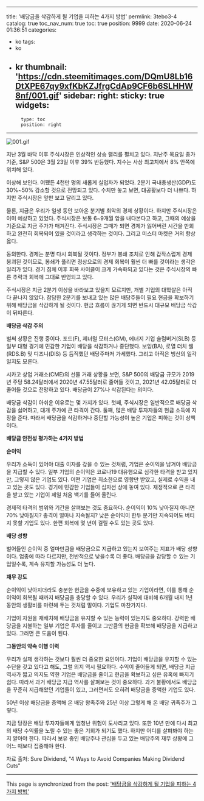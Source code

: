 
---
title: '배당금을 삭감하게 될 기업을 피하는 4가지 방법'
permlink: 3tebo3-4
catalog: true
toc_nav_num: true
toc: true
position: 9999
date: 2020-06-24 01:36:51
categories:
- ko
tags:
- ko
- kr
thumbnail: 'https://cdn.steemitimages.com/DQmU8Lb16DtXPE67qy9xfKbKZJfrgCdAp9CF6b6SLHHW8nf/001.gif'
sidebar:
    right:
        sticky: true
widgets:
    -
        type: toc
        position: right
---


![001.gif](https://cdn.steemitimages.com/DQmU8Lb16DtXPE67qy9xfKbKZJfrgCdAp9CF6b6SLHHW8nf/001.gif)

지난 3월 바닥 이후 주식시장은 인상적인 상승 랠리를 펼치고 있다. 지난주 목요일 종가 기준, S&P 500은 3월 23일 이후 39% 반등했다. 지수는 사상 최고치에서 8% 안쪽에 위치해 있다.

이상해 보인다. 어쨌든 4천만 명의 새롭게 실업자가 되었다. 2분기 국내총생산(GDP)도 30%~50% 감소할 것으로 전망되고 있다. 수치만 놓고 보면, 대공황보다 더 나쁘다. 하지만 주식시장은 앞만 보고 달리고 있다.​

물론, 지금은 우리가 일생 동안 보아온 분기별 최악의 경제 상황이다. 하지만 주식시장은 이미 예상하고 있었다. 주식시장은 보통 6~9개월 앞을 내다본다고 하고, 그때의 예상을 기준으로 지금 주가가 매겨진다. 주식시장은 그때가 되면 경제가 잃어버린 시간을 만회하고 완전히 회복되어 있을 것이라고 생각하는 것이다. 그리고 미스터 마켓은 거의 항상 옳다.​

동의한다. 경제는 분명 다시 회복될 것이다. 정부가 봉쇄 조치로 인해 갑작스럽게 경제 붕괴된 것이므로, 봉쇄가 풀리면 정상으로의 경제 회복이 훨씬 더 빠를 것이라는 생각은 일리가 있다. 경기 침체 이후 회복 사이클이 크게 가속화되고 있다는 것은 주식시장의 빠른 추락과 회복에 그대로 반영되고 있다.​

주식시장은 지금 2분기 이상을 바라보고 있을지 모르지만, 개별 기업의 대학살은 아직 다 끝나지 않았다. 참담한 2분기를 보내고 있는 많은 배당주들이 필요 현금을 확보하기 위해 배당금을 삭감하게 될 것이다. 현금 흐름이 끊기게 되면 반드시 대규모 배당금 삭감이 뒤따른다.
​

**배당금 삭감 주의**​

벌써 상황은 진행 중이다. 포드(F), 제너럴 모터스(GM), 에너지 기업 슐럼버거(SLB) 등 일부 대형 경기에 민감한 기업이 배당을 삭감하거나 중단했다. 보잉(BA), 로열 더치 쉘(RDS.B) 및 디즈니(DIS) 등 듬직했던 배당주마저 가세했다. 그리고 아직은 빙산의 일각일지도 모른다.​

시카고 상업 거래소(CME)의 선물 거래 상황을 보면, S&P 500의 배당금 규모가 2019년 주당 58.24달러에서 2020년 47.55달러로 줄어들 것이고, 2021년 42.05달러로 더 줄어들 것으로 전망하고 있다. 배당금이 27%나 삭감된다는 의미다.​

배당금 삭감이 아쉬운 이유로는 몇 가지가 있다. 첫째, 주식시장은 일반적으로 배당금 삭감을 싫어하고, 대개 주가에 큰 타격이 간다. 둘째, 많은 배당 투자자들의 현금 소득에 지장을 준다. 따라서 배당금을 삭감하거나 중단할 가능성이 높은 기업은 피하는 것이 상책이다.
​

**배당금 안전성 평가하는 4가지 방법**​

**순이익**​

우리가 소득이 있어야 대출 이자를 갚을 수 있는 것처럼, 기업은 순이익을 남겨야 배당금을 지급할 수 있다. 일부 기업의 순이익은 코로나19 대유행으로 심각한 타격을 받고 있지만, 그렇지 않은 기업도 있다. 어떤 기업은 최소한으로 영향만 받았고, 실제로 수익을 내고 있는 곳도 있다. 경기에 민감한 기업들이 십자선 상에 놓여 있다. 재정적으로 큰 타격을 받고 있는 기업이 제일 처음 백기를 들어 올린다.​

경제적 타격의 범위와 기간을 살펴보는 것도 중요하다. 순이익이 10% 낮아질지 아니면 70% 낮아질지? 충격이 얼마나 지속될지? 낮은 순이익이 한두 분기만 지속되어도 버티지 못할 기업도 있다. 한편 회복에 몇 년이 걸릴 수도 있는 곳도 있다.
​

**배당 성향**​

벌어들인 순이익 중 얼마만큼을 배당금으로 지급하고 있는지 보여주는 지표가 배당 성향이다. 업종에 따라 다르지만, 전반적으로 낮을수록 더 좋다. 배당금을 감당할 수 있는 기업일수록, 계속 유지할 가능성도 더 높다.
​

**재무 강도**​

순이익이 낮아지더라도 충분한 현금을 수중에 보유하고 있는 기업이라면, 이를 통해 순이익이 회복될 때까지 배당금을 충당할 수 있다. 우리가 실직에 대비해 6개월 내지 1년 동안의 생활비를 마련해 두는 것처럼 말이다. 기업도 마찬가지다.​

기업이 자원을 재배치해 배당금을 유지할 수 있는 능력이 있는지도 중요하다. 강력한 배당금을 지불하는 일부 기업은 투자를 줄이고 그만큼의 현금을 확보해 배당금을 지급하고 있다. 그러면 큰 도움이 된다.
​

**그동안의 약속 이행 이력**​

우리가 실제 생각하는 것보다 훨씬 더 중요한 요인이다. 기업이 배당금을 유지할 수 있는 수단을 갖고 있다고 해도, 그럴 의지 역시 필요하다. 수익이 줄어들게 되면, 배당금 지급 역사가 짧고 의지도 약한 기업은 배당금을 줄이고 현금을 확보하고 싶은 유혹에 빠지기 쉽다. 따라서 과거 배당금 지급 역사를 살펴보는 것이 중요하다. 과거 불황에서도 배당금을 꾸준히 지급해왔던 기업들이 있고, 그러면서도 오히려 배당금을 증액한 기업도 있다. ​

50년 이상 배당금을 증액해 온 배당 왕족주와 25년 이상 그렇게 해 온 배당 귀족주가 그렇다.​

지금 당장은 배당 투자자들에게 엄청난 위험이 도사리고 있다. 또한 10년 만에 다시 최고의 배당 수익률을 노릴 수 있는 좋은 기회가 되기도 했다. 하지만 어디를 살펴봐야 하는지 알아야 한다. 따라서 보유 중인 배당주나 관심을 두고 있는 배당주의 재무 상황에 그 어느 때보다 집중해야 한다.​

자료 출처: Sure Dividend, "4 Ways to Avoid Companies Making Dividend Cuts"

- - -

This page is synchronized from the post: ['배당금을 삭감하게 될 기업을 피하는 4가지 방법'](https://steemit.com/@pius.pius/3tebo3-4)
